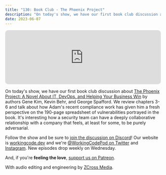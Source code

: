 ```yaml
---
title: "130: Book Club - The Phoenix Project"
description: "On today's show, we have our first book club discussion about 'The Phoenix Project: A Novel About IT, DevOps, and Helping Your Business Win' by authors Gene Kim, Kevin Behr, and George Spafford."
date: 2023-06-07
---
```


<iframe allow="autoplay *; encrypted-media *; fullscreen *; clipboard-write" frameborder="0" height="175" style="width:100%;max-width:900px;overflow:hidden;border-radius:10px;" sandbox="allow-forms allow-popups allow-same-origin allow-scripts allow-storage-access-by-user-activation allow-top-navigation-by-user-activation" src="https://embed.podcasts.apple.com/us/podcast/130-book-club-the-phoenix-project/id1544142288?i=1000615997951"></iframe>

On today's show, we have our first book club discussion about [The Phoenix Project: A Novel About IT, DevOps, and Helping Your Business Win][phoenix-project] by authors Gene Kim, Kevin Behr, and George Spafford. We review chapters 3-6 and talk about how Adam's recent compliance work has given him a fresh perspective on the 190-page spreadsheet of vulnerabilities portrayed in the book. It's interesting how a security team can have a deeply collaborative relationship with a company that feels, at least for some, to be purely adversarial.

Follow the show and be sure to [join the discussion on Discord][working-code-discord]! Our website is [workingcode.dev][working-code] and we're [@WorkingCodePod on Twitter][working-code-twitter] and [Instagram][working-code-instagram]. New episodes drop weekly on Wednesday.

And, if you're **feeling the love**, [support us on Patreon][working-code-patreon].

[phoenix-project]: https://itrevolution.com/product/the-phoenix-project/
[working-code]: https://workingcode.dev/
[working-code-discord]: https://workingcode.dev/discord/
[working-code-instagram]: https://www.instagram.com/workingcodepod/
[working-code-patreon]: https://www.patreon.com/workingcodepod
[working-code-twitter]: https://twitter.com/WorkingCodePod

With audio editing and engineering by [ZCross Media](https://www.zcross.media/).
